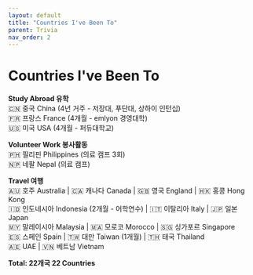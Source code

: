 ```yaml
---
layout: default
title: "Countries I've Been To"
parent: Trivia
nav_order: 2
---
```


# Countries I've Been To

**Study Abroad 유학**  
🇨🇳 중국 China (4년 거주 - 저장대, 푸단대, 상하이 인턴십)  
🇫🇷 프랑스 France (4개월 - emlyon 경영대학)  
🇺🇸 미국 USA (4개월 - 퍼듀대학교)

**Volunteer Work 봉사활동**  
🇵🇭 필리핀 Philippines (의료 캠프 3회)  
🇳🇵 네팔 Nepal (의료 캠프)

**Travel 여행**  
🇦🇺 호주 Australia | 🇨🇦 캐나다 Canada | 🇬🇧 영국 England | 🇭🇰 홍콩 Hong Kong  
🇮🇩 인도네시아 Indonesia (2개월 - 어학연수) | 🇮🇹 이탈리아 Italy | 🇯🇵 일본 Japan  
🇲🇾 말레이시아 Malaysia | 🇲🇦 모로코 Morocco | 🇸🇬 싱가포르 Singapore  
🇪🇸 스페인 Spain | 🇹🇼 대만 Taiwan (1개월) | 🇹🇭 태국 Thailand  
🇦🇪 UAE | 🇻🇳 베트남 Vietnam

**Total: 22개국 22 Countries**

